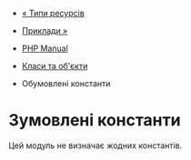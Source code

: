 - [« Типи ресурсів](classobj.resources.md)
- [Приклади »](classobj.examples.md)

- [PHP Manual](index.md)
- [Класи та об'єкти](book.classobj.md)
- Обумовлені константи

# Зумовлені константи

Цей модуль не визначає жодних константів.
